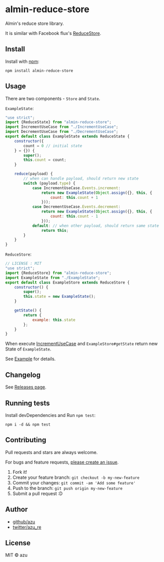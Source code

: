 # almin-reduce-store

Almin's reduce store library.

It is similar with Facebook flux's [ReduceStore](http://facebook.github.io/flux/docs/flux-utils.html#reducestore-t "ReduceStore").

## Install

Install with [npm](https://www.npmjs.com/):

    npm install almin-reduce-store

## Usage

There are two components - `Store` and `State`.

`ExampleState`:

```js
"use strict";
import {ReduceState} from "almin-reduce-store";
import IncrementUseCase from "./IncrementUseCase";
import DecrementUseCase from "./DecrementUseCase";
export default class ExampleState extends ReduceState {
    constructor({
        count = 0 // initial state
    } = {}) {
        super();
        this.count = count;
    }

    reduce(payload) {
        // when can handle payload, should return new state
        switch (payload.type) {
            case IncrementUseCase.Events.increment:
                return new ExampleState(Object.assign({}, this, {
                    count: this.count + 1
                }));
            case DecrementUseCase.Events.decrement:
                return new ExampleState(Object.assign({}, this, {
                    count: this.count - 1
                }));
            default: // when other payload, should return same state
                return this;
        }
    }
}
```

`ReduceStore`:

```js
// LICENSE : MIT
"use strict";
import {ReduceStore} from "almin-reduce-store";
import ExampleState from "./ExampleState";
export default class ExampleStore extends ReduceStore {
    constructor() {
        super();
        this.state = new ExampleState();
    }

    getState() {
        return {
            example: this.state
        };
    }
}
```

When execute [IncrementUseCase](./test/example/IncrementUseCase.js) and `ExampleStore#getState` return new State of `ExampleState`.

See [Example](./test/example) for details.

## Changelog

See [Releases page](https://github.com/almin/almin-reduce-store/releases).

## Running tests

Install devDependencies and Run `npm test`:

    npm i -d && npm test

## Contributing

Pull requests and stars are always welcome.

For bugs and feature requests, [please create an issue](https://github.com/almin/almin-reduce-store/issues).

1. Fork it!
2. Create your feature branch: `git checkout -b my-new-feature`
3. Commit your changes: `git commit -am 'Add some feature'`
4. Push to the branch: `git push origin my-new-feature`
5. Submit a pull request :D

## Author

- [github/azu](https://github.com/azu)
- [twitter/azu_re](https://twitter.com/azu_re)

## License

MIT © azu
